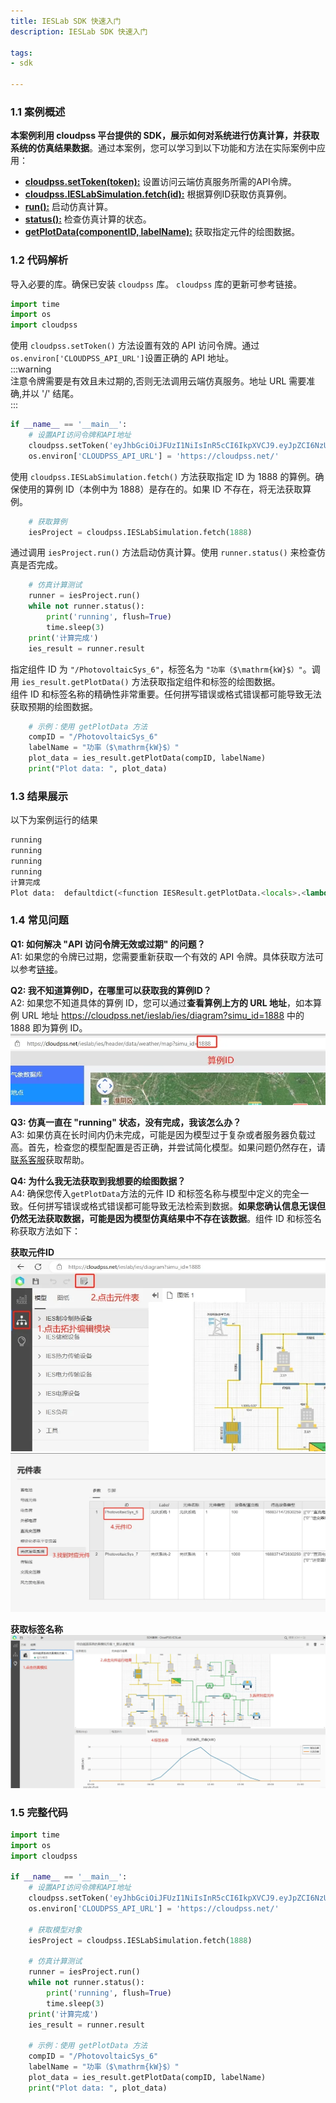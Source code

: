 ```yaml
---
title: IESLab SDK 快速入门
description: IESLab SDK 快速入门

tags:
- sdk

---
```


### 1.1 案例概述
**本案例利用 cloudpss 平台提供的 SDK，展示如何对系统进行仿真计算，并获取系统的仿真结果数据**。通过本案例，您可以学习到以下功能和方法在实际案例中应用：
- [**cloudpss.setToken(token):**](https://sdk-directory.com/api/cloudpss/setToken) 设置访问云端仿真服务所需的API令牌。 
- [**cloudpss.IESLabSimulation.fetch(id):**](https://sdk-directory.com/api/cloudpss/IESLabSimulation/fetch) 根据算例ID获取仿真算例。 
- [**run():**](https://sdk-directory.com/api/cloudpss/IESLabSimulation/fetch) 启动仿真计算。
- [**status():**](https://sdk-directory.com/api/cloudpss/IESLabSimulation/fetch) 检查仿真计算的状态。
- [**getPlotData(componentID, labelName):**](https://sdk-directory.com/api/cloudpss/getPlotData) 获取指定元件的绘图数据。


### 1.2 代码解析
导入必要的库。确保已安装 `cloudpss` 库。 `cloudpss` 库的更新可参考链接。
```python
import time
import os
import cloudpss
```
使用 `cloudpss.setToken()` 方法设置有效的 API 访问令牌。通过`os.environ['CLOUDPSS_API_URL']`设置正确的 API 地址。  
:::warning  
注意令牌需要是有效且未过期的,否则无法调用云端仿真服务。地址 URL 需要准确,并以 '/' 结尾。  
::: 
```python
if __name__ == '__main__':    
    # 设置API访问令牌和API地址
    cloudpss.setToken('eyJhbGciOiJFUzI1NiIsInR5cCI6IkpXVCJ9.eyJpZCI6NzUyNywidXNlcm5hbWUiOiJsaXUxNTk2MzIiLCJzY29wZXMiOlsibW9kZWw6OTgzNjciLCJmdW5jdGlvbjo5ODM2NyIsImFwcGxpY2F0aW9uOjMyODMxIl0sInJvbGVzIjpbImxpdTE1OTYzMiJdLCJ0eXBlIjoiYXBwbHkiLCJleHAiOjE3NDIxMTIyMTEsIm5vdGUiOiJTREvmoYjkvosiLCJpYXQiOjE3MTEwMDgyMTF9.Bg3MC1ETj-0Pik7YCfH0QQsFJQlNUnengWeywBOa4Rq9YlEYvYrdkRAKKzWnHv40FeUhyNBLoCyGr5kxzKapgw')
    os.environ['CLOUDPSS_API_URL'] = 'https://cloudpss.net/'
```
使用 `cloudpss.IESLabSimulation.fetch()` 方法获取指定 ID 为 1888 的算例。确保使用的算例 ID（本例中为 1888）是存在的。如果 ID 不存在，将无法获取算例。
```python
    # 获取算例
    iesProject = cloudpss.IESLabSimulation.fetch(1888)    
```
通过调用 `iesProject.run()` 方法启动仿真计算。使用 `runner.status()` 来检查仿真是否完成。
```python 
    # 仿真计算测试
    runner = iesProject.run()
    while not runner.status():
        print('running', flush=True)
        time.sleep(3)
    print('计算完成')
    ies_result = runner.result
```
指定组件 ID 为 `"/PhotovoltaicSys_6"`，标签名为 `"功率（$\mathrm{kW}$）"`。调用 `ies_result.getPlotData()` 方法获取指定组件和标签的绘图数据。  
组件 ID 和标签名称的精确性非常重要。任何拼写错误或格式错误都可能导致无法获取预期的绘图数据。
```python
    # 示例：使用 getPlotData 方法
    compID = "/PhotovoltaicSys_6"
    labelName = "功率（$\mathrm{kW}$）"
    plot_data = ies_result.getPlotData(compID, labelName)
    print("Plot data: ", plot_data) 
```

### 1.3 结果展示
以下为案例运行的结果
```python
running
running
running
running
计算完成
Plot data:  defaultdict(<function IESResult.getPlotData.<locals>.<lambda> at 0x000001E417B7B920>, {'有功功率': {'x': ['2021-01-01 00:00:00', '2021-01-01 01:00:00', '2021-01-01 02:00:00', '2021-01-01 03:00:00', '2021-01-01 04:00:00', '2021-01-01 05:00:00', '2021-01-01 06:00:00', '2021-01-01 07:00:00', '2021-01-01 08:00:00', '2021-01-01 09:00:00', '2021-01-01 10:00:00', '2021-01-01 11:00:00', '2021-01-01 12:00:00', '2021-01-01 13:00:00', '2021-01-01 14:00:00', '2021-01-01 15:00:00', '2021-01-01 16:00:00', '2021-01-01 17:00:00', '2021-01-01 18:00:00', '2021-01-01 19:00:00', '2021-01-01 20:00:00', '2021-01-01 21:00:00', '2021-01-01 22:00:00', '2021-01-01 23:00:00'], 'y': [0.0, 0.0, 0.0, 0.0, 0.0, 0.0, 0.0, 2.83453077690992, 14.606343058556925, 29.867047880425343, 35.292360874944606, 32.42029908112464, 17.067628492714082, 18.197775497994073, 15.81915160011411, 7.335965942276747, 1.3796850340064308, 0.0, 0.0, 0.0, 0.0, 0.0, 0.0, 0.0]}, '无功功率': {'x': ['2021-01-01 00:00:00', '2021-01-01 01:00:00', '2021-01-01 02:00:00', '2021-01-01 03:00:00', '2021-01-01 04:00:00', '2021-01-01 05:00:00', '2021-01-01 06:00:00', '2021-01-01 07:00:00', '2021-01-01 08:00:00', '2021-01-01 09:00:00', '2021-01-01 10:00:00', '2021-01-01 11:00:00', '2021-01-01 12:00:00', '2021-01-01 13:00:00', '2021-01-01 14:00:00', '2021-01-01 15:00:00', '2021-01-01 16:00:00', '2021-01-01 17:00:00', '2021-01-01 18:00:00', '2021-01-01 19:00:00', '2021-01-01 20:00:00', '2021-01-01 21:00:00', '2021-01-01 22:00:00', '2021-01-01 23:00:00'], 'y': [0.0, 0.0, 0.0, 0.0, 0.0, 0.0, 0.0, 0.0, 0.0, 0.0, 0.0, 0.0, 0.0, 0.0, 0.0, 0.0, 0.0, 0.0, 0.0, 0.0, 0.0, 0.0, 0.0, 0.0]}})
```


### 1.4 常见问题

**Q1: 如何解决 "API 访问令牌无效或过期" 的问题？**  
A1: 如果您的令牌已过期，您需要重新获取一个有效的 API 令牌。具体获取方法可以参考[链接](#)。

**Q2: 我不知道算例ID，在哪里可以获取我的算例ID？**  
A2: 如果您不知道具体的算例 ID，您可以通过**查看算例上方的 URL 地址**，如本算例 URL 地址 https://cloudpss.net/ieslab/ies/diagram?simu_id=1888 中的 1888 即为算例 ID。
![算例ID](./exampleID.png "算例ID")

**Q3: 仿真一直在 "running" 状态，没有完成，我该怎么办？**  
A3: 如果仿真在长时间内仍未完成，可能是因为模型过于复杂或者服务器负载过高。首先，检查您的模型配置是否正确，并尝试简化模型。如果问题仍然存在，请[联系客服](#)获取帮助。

**Q4: 为什么我无法获取到我想要的绘图数据？**  
A4: 确保您传入`getPlotData`方法的元件 ID 和标签名称与模型中定义的完全一致。任何拼写错误或格式错误都可能导致无法检索到数据。**如果您确认信息无误但仍然无法获取数据，可能是因为模型仿真结果中不存在该数据**。组件 ID 和标签名称获取方法如下：

**获取元件ID**  
![元件表](./component_list.png "元件表")
![元件ID](./componentID.png "元件ID")

**获取标签名称**
![标签名称](./label_name.png "标签名称")

### 1.5 完整代码
```python showLineNumbers
import time
import os
import cloudpss

if __name__ == '__main__':    
    # 设置API访问令牌和API地址
    cloudpss.setToken('eyJhbGciOiJFUzI1NiIsInR5cCI6IkpXVCJ9.eyJpZCI6NzUyNywidXNlcm5hbWUiOiJsaXUxNTk2MzIiLCJzY29wZXMiOlsibW9kZWw6OTgzNjciLCJmdW5jdGlvbjo5ODM2NyIsImFwcGxpY2F0aW9uOjMyODMxIl0sInJvbGVzIjpbImxpdTE1OTYzMiJdLCJ0eXBlIjoiYXBwbHkiLCJleHAiOjE3NDIxMTIyMTEsIm5vdGUiOiJTREvmoYjkvosiLCJpYXQiOjE3MTEwMDgyMTF9.Bg3MC1ETj-0Pik7YCfH0QQsFJQlNUnengWeywBOa4Rq9YlEYvYrdkRAKKzWnHv40FeUhyNBLoCyGr5kxzKapgw')
    os.environ['CLOUDPSS_API_URL'] = 'https://cloudpss.net/'
    
    # 获取模型对象
    iesProject = cloudpss.IESLabSimulation.fetch(1888)    

    # 仿真计算测试
    runner = iesProject.run()
    while not runner.status():
        print('running', flush=True)
        time.sleep(3)
    print('计算完成')
    ies_result = runner.result

    # 示例：使用 getPlotData 方法
    compID = "/PhotovoltaicSys_6"
    labelName = "功率（$\mathrm{kW}$）"
    plot_data = ies_result.getPlotData(compID, labelName)
    print("Plot data: ", plot_data) 
```
